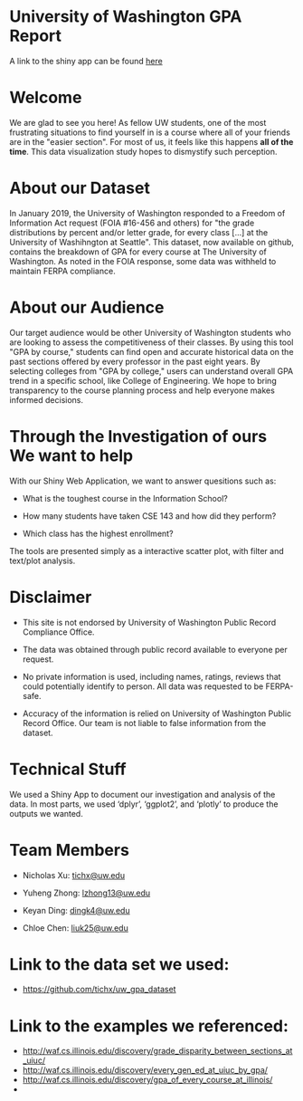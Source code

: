 # University of Washington GPA Report

A link to the shiny app can be found [here](https://tichx.shinyapps.io/finalproj/)

# Welcome

We are glad to see you here! As fellow UW students, one of the most frustrating situations to find yourself in is a course where all of your friends are in the "easier section". For most of us, it feels like this happens **all of the time**. This data visualization study hopes to dismystify such perception. 

# About our Dataset

In January 2019, the University of Washington responded to a Freedom of Information Act request (FOIA #16-456 and others) for "the grade distributions by percent and/or letter grade, for every class [...] at the University of Washihngton at Seattle". This dataset, now available on github, contains the breakdown of GPA for every course at The University of Washington. As noted in the FOIA response, some data was withheld to maintain FERPA compliance. 

# About our Audience

Our target audience would be other University of Washington students who are looking to assess the competitiveness of their classes. By using this tool "GPA by course," students can find open and accurate historical data on the past sections offered by every professor in the past eight years. By selecting colleges from "GPA by college," users can understand overall GPA trend in a specific school, like College of Engineering. We hope to bring transparency to the course planning process and help everyone makes informed decisions.

# Through the Investigation of ours We want to help

With our Shiny Web Application, we want to answer quesitions such as:

* What is the toughest course in the Information School?

* How many students have taken CSE 143 and how did they perform?

* Which class has the highest enrollment?

The tools are presented simply as a interactive scatter plot, with filter and text/plot analysis.


# Disclaimer

* This site is not endorsed by University of Washington Public Record Compliance Office.

* The data was obtained through public record available to everyone per request.

* No private information is used, including names, ratings, reviews that could potentially identify to person. All data was requested to be FERPA-safe.

* Accuracy of the information is relied on University of Washington Public Record Office. Our team is not liable to false information from the dataset.

# Technical Stuff

We used a Shiny App to document our investigation and analysis of the data. In most parts, we used ‘dplyr’, ‘ggplot2’, and ‘plotly’ to produce the outputs we wanted. 

# Team Members

* Nicholas Xu: tichx@uw.edu

* Yuheng Zhong: lzhong13@uw.edu

* Keyan Ding: dingk4@uw.edu

* Chloe Chen: liuk25@uw.edu

# Link to the data set we used:
* https://github.com/tichx/uw_gpa_dataset

# Link to the examples we referenced:
* http://waf.cs.illinois.edu/discovery/grade_disparity_between_sections_at_uiuc/
* http://waf.cs.illinois.edu/discovery/every_gen_ed_at_uiuc_by_gpa/
* http://waf.cs.illinois.edu/discovery/gpa_of_every_course_at_illinois/
* 
